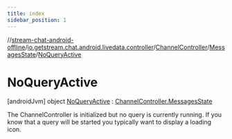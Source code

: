 ```yaml
---
title: index
sidebar_position: 1
---
```

//[stream-chat-android-offline](../../../../../index.md)/[io.getstream.chat.android.livedata.controller](../../../index.md)/[ChannelController](../../index.md)/[MessagesState](../index.md)/[NoQueryActive](index.md)



# NoQueryActive  
 [androidJvm] object [NoQueryActive](index.md) : [ChannelController.MessagesState](../index.md)

The ChannelController is initialized but no query is currently running. If you know that a query will be started you typically want to display a loading icon.

   

